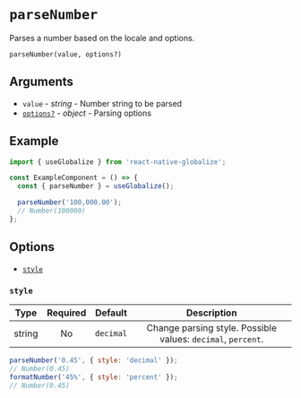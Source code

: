 # `parseNumber`

Parses a number based on the locale and options.

`parseNumber(value, options?)`

## Arguments

- `value` - *string* - Number string to be parsed
- [`options?`](#options) - *object* - Parsing options

## Example

```js
import { useGlobalize } from 'react-native-globalize';

const ExampleComponent = () => {
  const { parseNumber } = useGlobalize();

  parseNumber('100,000.00');
  // Number(100000)
};
```

## Options

- [`style`](#style)

### `style`

|  Type  | Required | Default | Description |
| :----: | :------: | :-----: | :---------: |
| string |    No    | `decimal` | Change parsing style. Possible values: `decimal`, `percent`. |

```js
parseNumber('0.45', { style: 'decimal' });
// Number(0.45)
formatNumber('45%', { style: 'percent' });
// Number(0.45)
```
